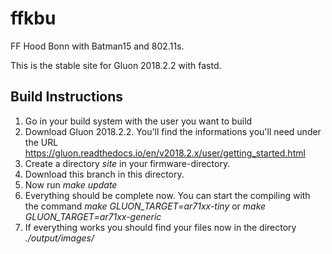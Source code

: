 # ffkbu
FF Hood Bonn with Batman15 and 802.11s.


This is the stable site for Gluon 2018.2.2 with fastd.


## Build Instructions

1. Go in your build system with the user you want to build
2. Download Gluon 2018.2.2. You'll find the informations you'll need under the URL https://gluon.readthedocs.io/en/v2018.2.x/user/getting_started.html
3. Create a directory *site* in your firmware-directory.
4. Download this branch in this directory.
5. Now run *make update*
6. Everything should be complete now. You can start the compiling with the command *make GLUON_TARGET=ar71xx-tiny* or *make GLUON_TARGET=ar71xx-generic*
7. If everything works you should find your files now in the directory *./output/images/*
